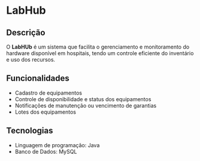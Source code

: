 # LabHub

## Descrição
O **LabHUb** é um sistema que facilita o gerenciamento e monitoramento do hardware disponível em hospitais, tendo um controle eficiente do inventário e uso dos recursos.

## Funcionalidades
- Cadastro de equipamentos
- Controle de disponibilidade e status dos equipamentos
- Notificações de manutenção ou vencimento de garantias
- Lotes dos equipamentos

## Tecnologias
- Linguagem de programação: Java
- Banco de Dados: MySQL
